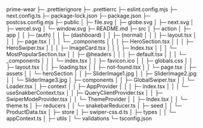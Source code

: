 
prime-wear
├─ .prettierignore
├─ .prettierrc
├─ eslint.config.mjs
├─ next.config.ts
├─ package-lock.json
├─ package.json
├─ postcss.config.mjs
├─ public
│  ├─ file.svg
│  ├─ globe.svg
│  ├─ next.svg
│  ├─ vercel.svg
│  └─ window.svg
├─ README.md
├─ src
│  ├─ action
│  ├─ app
│  │  ├─ (auth)
│  │  ├─ (dashboard)
│  │  ├─ (normal)
│  │  │  ├─ layout.tsx
│  │  │  ├─ page.tsx
│  │  │  └─ _components
│  │  │     ├─ HeroSection.tsx
│  │  │     ├─ HeroSwiper.tsx
│  │  │     ├─ ImageCard.tsx
│  │  │     ├─ Index.tsx
│  │  │     └─ MostPopularSection.tsx
│  │  ├─ @headers
│  │  │  ├─ default.tsx
│  │  │  └─ _components
│  │  │     └─ index.tsx
│  │  ├─ favicon.ico
│  │  ├─ globals.css
│  │  ├─ layout.tsx
│  │  ├─ loading.tsx
│  │  ├─ not-found.tsx
│  │  └─ page.tsx
│  ├─ assets
│  │  └─ heroSection
│  │     ├─ SliderImage1.jpg
│  │     ├─ SliderImage2.jpg
│  │     └─ SliderImage3.jpg
│  ├─ components
│  │  ├─ GlobalSwiper.tsx
│  │  └─ Loader.tsx
│  ├─ context
│  │  ├─ AppProvider
│  │  │  ├─ index.tsx
│  │  │  └─ useSnakberContext.tsx
│  │  ├─ QueryClientProvider.tsx
│  │  ├─ SwiperModeProvider.tsx
│  │  └─ ThemeProvider
│  │     ├─ Index.tsx
│  │     └─ theme.ts
│  ├─ reducers
│  │  └─ snakebarReducer.ts
│  ├─ seed
│  │  └─ ProductData.tsx
│  ├─ store
│  ├─ swiper-css.d.ts
│  ├─ types
│  │  └─ appContext.ts
│  ├─ utils
│  └─ validations
└─ tsconfig.json

```